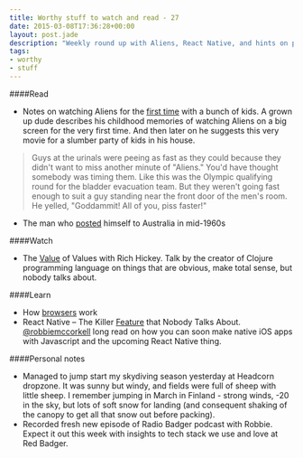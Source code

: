```yaml
---
title: Worthy stuff to watch and read - 27
date: 2015-03-08T17:36:28+00:00
layout: post.jade
description: "Weekly round up with Aliens, React Native, and hints on posting youself to Australia"
tags:
- worthy
- stuff
---
```


####Read

* Notes on watching Aliens for the [first time](http://www.rogerebert.com/mzs/watching-aliens-for-the-first-time-again-with-a-bunch-of-kids) with a bunch of kids. A grown up dude describes his childhood memories of watching Aliens on a big screen for the very first time. And then later on he suggests this very movie for a slumber party of kids in his house.

>Guys at the urinals were peeing as fast as they could because they didn't want to miss another minute of "Aliens." You'd have thought somebody was timing them. Like this was the Olympic qualifying round for the bladder evacuation team. But they weren't going fast enough to suit a guy standing near the front door of the men's room. He yelled,  "Goddammit! All of you, piss faster!"

* The man who [posted](http://www.bbc.co.uk/news/magazine-31700049) himself to Australia in mid-1960s

####Watch

* The [Value](https://www.youtube.com/watch?v=-6BsiVyC1kM) of Values with Rich Hickey. Talk by the creator of Clojure programming language on things that are obvious, make total sense, but nobody talks about.

####Learn

* How [browsers](http://taligarsiel.com/Projects/howbrowserswork1.htm) work
* React Native – The Killer [Feature](http://red-badger.com/blog/2015/03/04/react-native-the-killer-feature-that-nobody-talks-about/) that Nobody Talks About. [@robbiemccorkell](https://twitter.com/robbiemccorkell) long read on how you can soon make native iOS apps with Javascript and the upcoming React Native thing.

####Personal notes

* Managed to jump start my skydiving season yesterday at Headcorn dropzone. It was sunny but windy, and fields were full of sheep with little sheep. I remember jumping in March in Finland - strong winds, -20 in the sky, but lots of soft snow for landing (and consequent shaking of the canopy to get all that snow out before packing).
* Recorded fresh new episode of Radio Badger podcast with Robbie. Expect it out this week with insights to tech stack we use and love at Red Badger.

